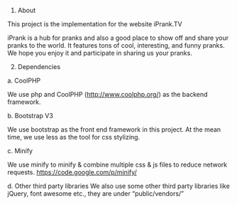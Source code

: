 1. About 

This project is the implementation for the website iPrank.TV

iPrank is a hub for pranks and also a good place to show off and share your pranks to the world. It features tons of cool, interesting, and funny pranks. We hope you enjoy it and participate in sharing us your pranks.

2. Dependencies

a. CoolPHP

We use php and CoolPHP (http://www.coolphp.org/) as the backend framework. 

b. Bootstrap V3

We use bootstrap as the front end framework in this project. At the mean time, we use less as the tool for css stylizing.

c. Minify

We use minify to minify & combine multiple css & js files to reduce network requests. 
https://code.google.com/p/minify/

d. Other third party libraries
We also use some other third party libraries like jQuery, font awesome etc., they are under “public/vendors/”